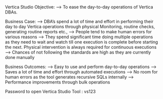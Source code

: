 Vertica Studio Objective:
--> To ease the day-to-day operations of Vertica DBAs.

Business Case:
--> DBA’s spend a lot of time and effort in performing their day to day Vertica operations through physical Monitoring, routine checks, generating routine reports etc.,
--> People tend to make human errors for various reasons
--> They spend significant time doing multiple operations as they need to wait and watch till one execution is complete before starting the next. Physical intervention is always required for continuous executions
--> Chances of not following the standards are high as they are currently done manually

Business Outcomes:
--> Easy to use and perform day-to-day operations
--> Saves a lot of time and effort through automated executions
--> No room for human errors as the tool generates recursive SQLs internally
--> Performance improvements through bulk operations

Password to open Vertica Studio Tool : vs123
